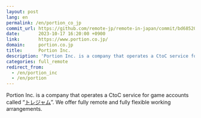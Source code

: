 ```yaml
---
layout: post
lang: en
permalink: /en/portion_co_jp
commit_url: https://github.com/remote-jp/remote-in-japan/commit/bd68520e4114e5d2865cd0666f3497adb4d12381
date:       2023-10-17 16:20:00 +0900
link:       https://www.portion.co.jp/
domain:     portion.co.jp
title:      Portion Inc.
description: 'Portion Inc. is a company that operates a CtoC service for game accounts called “トレジャム”. We offer fully remote and fully flexible working arrangements.'
categories: full_remote
redirect_from:
  - /en/portion_inc
  - /en/portion
---
```


<p>Portion Inc. is a company that operates a CtoC service for game accounts called “<a href="https://tradejam.jp/">トレジャム</a>”. We offer fully remote and fully flexible working arrangements.</p>
